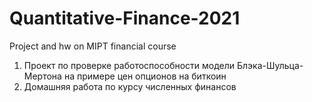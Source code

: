 # Quantitative-Finance-2021
Project and hw on MIPT financial course

1. Проект по проверке работоспособности модели Блэка-Шульца-Мертона на примере цен опционов на биткоин
2. Домашняя работа по курсу численных финансов
